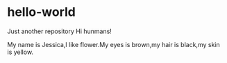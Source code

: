 # hello-world
Just another repository
Hi hunmans!

My name is Jessica,I like flower.My eyes is brown,my hair is black,my skin is yellow.
